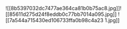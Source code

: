 ![[8b5397032dc7477ae364ca81b0b75ac8.jpg]]![[85611d275d24f8eddb0c77bb7014a095.jpg]]
![[7a544a715430ed106733ffa0b98c4a23 1.jpg]]


